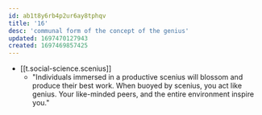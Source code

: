 ```yaml
---
id: ab1t8y6rb4p2ur6ay8tphqv
title: '16'
desc: 'communal form of the concept of the genius'
updated: 1697470127943
created: 1697469857425
---
```


- [[t.social-science.scenius]]
  - "Individuals immersed in a productive scenius will blossom and produce their best work. When buoyed by scenius, you act like genius. Your like-minded peers, and the entire environment inspire you."